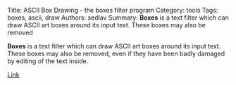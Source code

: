 Title: ASCII Box Drawing - the boxes filter program
Category: tools
Tags: boxes, ascii, draw
Authors: sedlav
Summary: **Boxes** is a text filter which can draw ASCII art boxes around its input text. These boxes may also be removed

**Boxes** is a text filter which can draw ASCII art boxes around its input text. These boxes may also be removed, even if they have been badly damaged by editing of the text inside.

[Link](http://boxes.thomasjensen.com/)
